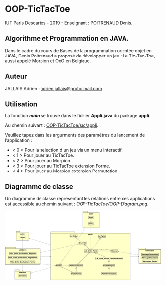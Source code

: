 # OOP-TicTacToe

IUT Paris Descartes - 2019 - Enseignant : POITRENAUD Denis.

## Algorithme et Programmation en JAVA.

Dans le cadre du cours de Bases de la programmation orientée objet en JAVA, Denis Poitrenaud a proposé de développer un jeu : Le Tic-Tac-Toe, aussi appelé Morpion et OxO en Belgique.

## Auteur

JALLAIS Adrien : <adrien.jallais@protonmail.com>  

## Utilisation

La fonction ***main*** se trouve dans le fichier **Appli.java** du package **appli**.

Au chemin suivant : [OOP-TicTacToe/src/appli](#OOP-TicTacToe/src/appli/Appli.java).

Veuillez tapez dans les argurments des paramètres du lancement de l’application :

+ < 0 > Pour la selection d un jeu via un menu interactif.
+ < 1 > Pour jouer au TicTacToe.
+ < 2 > Pour jouer au Morpion.
+ < 3 > Pour jouer au TicTacToe extension Forme.
+ < 4 > Pour jouer au Morpion extension Permutation.

## Diagramme de classe

Un diagramme de classe representant les relations entre ces applications est accessible au chemin suivant :
*OOP-TicTacToe/OOP-Diagram.png*.


![Diagram](OOP-TicTacToe/OOP-Diagram.png)
